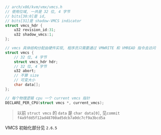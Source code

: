 

```cpp
// arch/x86/kvm/vmx/vmcs.h
// 使用位域, 一共是 32 位, 4 字节
// bits[30:0]是 id,
// bits[31]是 shadow-VMCS indicator
struct vmcs_hdr {
    u32 revision_id:31;
    u32 shadow_vmcs:1;
};

// vmcs 具体结构分配由硬件实现, 程序员只需要通过 VMWRITE 和 VMREAD 指令去访问
struct vmcs {
    // 32 位, 4 字节
    struct vmcs_hdr hdr;
    // 32 位, 4 字节
    u32 abort;
    // 不算 size
    // 可变大小
    char data[];
};

// 每个物理逻辑 cpu 一个 current vmcs 指针
DECLARE_PER_CPU(struct vmcs *, current_vmcs);
```

>以前 `struct vmcs` 的 `data` 是 `char data[0]`, 见`commit f4a9fdd5f12ad48700ad5dcb7a0dc7cf9a3bcd5a`

VMCS 初始化部分见 `2.6.5`


